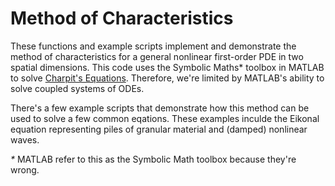 # Method of Characteristics

These functions and example scripts implement and demonstrate the method of characteristics for a general nonlinear first-order PDE in two spatial dimensions. This code uses the Symbolic Maths* toolbox in MATLAB to solve [Charpit's Equations](https://en.wikipedia.org/wiki/Method_of_characteristics#Fully_nonlinear_case). Therefore, we're limited by MATLAB's ability to solve coupled systems of ODEs.

There's a few example scripts that demonstrate how this method can be used to solve a few common eqations. These examples inculde the Eikonal equation representing piles of granular material and (damped) nonlinear waves.

_*_ MATLAB refer to this as the Symbolic Math toolbox because they're wrong.
